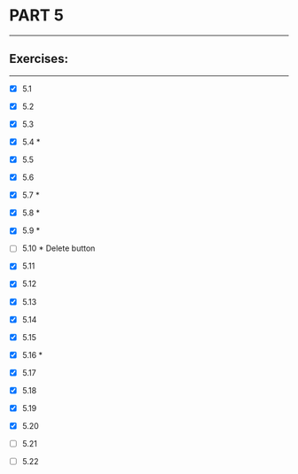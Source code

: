 # PART 5
****

## Exercises:
****
- [x] 5.1 

- [x] 5.2

- [x] 5.3

- [x] 5.4 *

- [x] 5.5

- [x] 5.6
 
- [x] 5.7 *

- [x] 5.8 *

- [x] 5.9 *

- [ ] 5.10 * Delete button

- [x] 5.11

- [x] 5.12

- [x] 5.13

- [x] 5.14 

- [x] 5.15

- [x] 5.16 * 

- [x] 5.17

- [x] 5.18

- [x] 5.19

- [x] 5.20 

- [ ] 5.21

- [ ] 5.22
